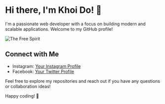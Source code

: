 # Hi there, I'm Khoi Do! 👋

I'm a passionate web developer with a focus on building modern and scalable applications. Welcome to my GitHub profile!

![The Free Spirit](https://media.giphy.com/media/RKAEGn7r4sT2C7JtFS/giphy.gif)

## Connect with Me

- Instagram: [Your Instagram Profile](https://www.instagram.com/khoi_the_underdog/)
- Facebook: [Your Twitter Profile](https://www.facebook.com/nova.khoi.7)

Feel free to explore my repositories and reach out if you have any questions or collaboration ideas!

Happy coding! 🚀
